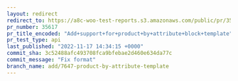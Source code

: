 ```yaml
---
layout: redirect
redirect_to: https://a8c-woo-test-reports.s3.amazonaws.com/public/pr/35617/api/index.html
pr_number: 35617
pr_title_encoded: "Add+support+for+product+by+attribute+block+template"
pr_test_type: api
last_published: "2022-11-17 14:34:15 +0000"
commit_sha: 3c52488afc493708fca9bfebae2d460e634da77c
commit_message: "Fix format"
branch_name: add/7647-product-by-attribute-template
---
```

